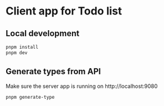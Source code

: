 # Client app for Todo list

## Local development

```sh
pnpm install
pnpm dev
```

## Generate types from API

Make sure the server app is running on http://localhost:9080

```sh
pnpm generate-type
```

